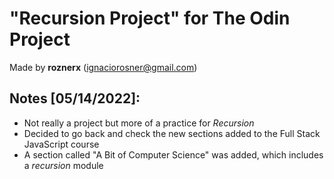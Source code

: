 # "Recursion Project" for The Odin Project 

Made by **roznerx** (ignaciorosner@gmail.com)

## Notes [05/14/2022]:

- Not really a project but more of a practice for *Recursion*
- Decided to go back and check the new sections added to the Full Stack JavaScript course
- A section called "A Bit of Computer Science" was added, which includes a *recursion* module
